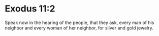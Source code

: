 # Exodus 11:2

Speak now in the hearing of the people, that they ask, every man of his neighbor and every woman of her neighbor, for silver and gold jewelry.
